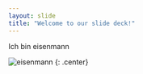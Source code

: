 ```yaml
---
layout: slide
title: "Welcome to our slide deck!"
---
```


Ich bin eisenmann

![eisenmann](https://octodex.github.com/images/ironcat.jpg)
{: .center}
